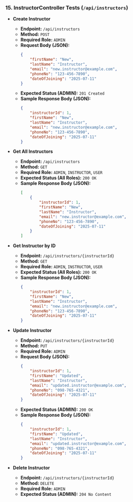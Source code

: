 ### 15. InstructorController Tests (`/api/instructors`)

*   **Create Instructor**
    *   **Endpoint:** `/api/instructors`
    *   **Method:** `POST`
    *   **Required Role:** `ADMIN`
    *   **Request Body (JSON):**
        ```json
        {
            "firstName": "New",
            "lastName": "Instructor",
            "email": "new.instructor@example.com",
            "phoneNo": "123-456-7890",
            "dateOfJoining": "2025-07-11"
        }
        ```
    *   **Expected Status (ADMIN):** `201 Created`
    *   **Sample Response Body (JSON):**
        ```json
        {
            "instructorId": 1,
            "firstName": "New",
            "lastName": "Instructor",
            "email": "new.instructor@example.com",
            "phoneNo": "123-456-7890",
            "dateOfJoining": "2025-07-11"
        }
        ```

*   **Get All Instructors**
    *   **Endpoint:** `/api/instructors`
    *   **Method:** `GET`
    *   **Required Role:** `ADMIN`, `INSTRUCTOR`, `USER`
    *   **Expected Status (All Roles):** `200 OK`
    *   **Sample Response Body (JSON):**
        ```json
        [
            {
                "instructorId": 1,
                "firstName": "New",
                "lastName": "Instructor",
                "email": "new.instructor@example.com",
                "phoneNo": "123-456-7890",
                "dateOfJoining": "2025-07-11"
            }
        ]
        ```

*   **Get Instructor by ID**
    *   **Endpoint:** `/api/instructors/{instructorId}`
    *   **Method:** `GET`
    *   **Required Role:** `ADMIN`, `INSTRUCTOR`, `USER`
    *   **Expected Status (All Roles):** `200 OK`
    *   **Sample Response Body (JSON):**
        ```json
        {
            "instructorId": 1,
            "firstName": "New",
            "lastName": "Instructor",
            "email": "new.instructor@example.com",
            "phoneNo": "123-456-7890",
            "dateOfJoining": "2025-07-11"
        }
        ```

*   **Update Instructor**
    *   **Endpoint:** `/api/instructors/{instructorId}`
    *   **Method:** `PUT`
    *   **Required Role:** `ADMIN`
    *   **Request Body (JSON):**
        ```json
        {
            "instructorId": 1,
            "firstName": "Updated",
            "lastName": "Instructor",
            "email": "updated.instructor@example.com",
            "phoneNo": "098-765-4321",
            "dateOfJoining": "2025-07-11"
        }
        ```
    *   **Expected Status (ADMIN):** `200 OK`
    *   **Sample Response Body (JSON):**
        ```json
        {
            "instructorId": 1,
            "firstName": "Updated",
            "lastName": "Instructor",
            "email": "updated.instructor@example.com",
            "phoneNo": "098-765-4321",
            "dateOfJoining": "2025-07-11"
        }
        ```

*   **Delete Instructor**
    *   **Endpoint:** `/api/instructors/{instructorId}`
    *   **Method:** `DELETE`
    *   **Required Role:** `ADMIN`
    *   **Expected Status (ADMIN):** `204 No Content`
